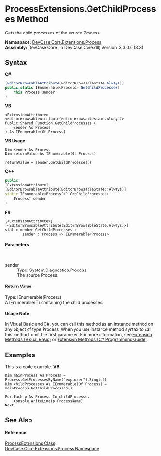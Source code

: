 # ProcessExtensions.GetChildProcesses Method 
 

Gets the child processes of the source Process.

**Namespace:**&nbsp;<a href="N_DevCase_Core_Extensions_Process">DevCase.Core.Extensions.Process</a><br />**Assembly:**&nbsp;DevCase.Core (in DevCase.Core.dll) Version: 3.3.0.0 (3.3)

## Syntax

**C#**<br />
``` C#
[EditorBrowsableAttribute(EditorBrowsableState.Always)]
public static IEnumerable<Process> GetChildProcesses(
	this Process sender
)
```

**VB**<br />
``` VB
<ExtensionAttribute>
<EditorBrowsableAttribute(EditorBrowsableState.Always)>
Public Shared Function GetChildProcesses ( 
	sender As Process
) As IEnumerable(Of Process)
```

**VB Usage**<br />
``` VB Usage
Dim sender As Process
Dim returnValue As IEnumerable(Of Process)

returnValue = sender.GetChildProcesses()
```

**C++**<br />
``` C++
public:
[ExtensionAttribute]
[EditorBrowsableAttribute(EditorBrowsableState::Always)]
static IEnumerable<Process^>^ GetChildProcesses(
	Process^ sender
)
```

**F#**<br />
``` F#
[<ExtensionAttribute>]
[<EditorBrowsableAttribute(EditorBrowsableState.Always)>]
static member GetChildProcesses : 
        sender : Process -> IEnumerable<Process> 

```


#### Parameters
&nbsp;<dl><dt>sender</dt><dd>Type: System.Diagnostics.Process<br />The source Process.</dd></dl>

#### Return Value
Type: IEnumerable(Process)<br />A IEnumerable(T) containing the child processes.

#### Usage Note
In Visual Basic and C#, you can call this method as an instance method on any object of type Process. When you use instance method syntax to call this method, omit the first parameter. For more information, see <a href="https://docs.microsoft.com/dotnet/visual-basic/programming-guide/language-features/procedures/extension-methods">Extension Methods (Visual Basic)</a> or <a href="https://docs.microsoft.com/dotnet/csharp/programming-guide/classes-and-structs/extension-methods">Extension Methods (C# Programming Guide)</a>.

## Examples
This is a code example. 
**VB**<br />
``` VB
Dim mainProcess As Process = Process.GetProcessesByName("explorer").Single()
Dim childProcesses As IEnumerable(Of Process) = mainProcess.GetChildProcesses()

For Each p As Process In childProcesses
    Console.WriteLine(p.ProcessName)
Next
```


## See Also


#### Reference
<a href="T_DevCase_Core_Extensions_Process_ProcessExtensions">ProcessExtensions Class</a><br /><a href="N_DevCase_Core_Extensions_Process">DevCase.Core.Extensions.Process Namespace</a><br />